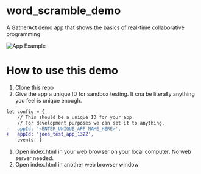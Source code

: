 # word_scramble_demo
A GatherAct demo app that shows the basics of real-time collaborative programming

![App Example](https://raw.githubusercontent.com/gatheract/word_scramble_demo/master/screenshot.gif)

# How to use this demo
1. Clone this repo
1. Give the app a unique ID for sandbox testing. It cna be literally anything you feel is unique enough.
```diff
let config = {
    // This should be a unique ID for your app.
    // For development purposes we can set it to anything.
-   appId: '<ENTER_UNIQUE_APP_NAME_HERE>',
+   appId: 'joes_test_app_1322',
    events: {
```
1. Open index.html in your web browser on your local computer. No web server needed.
1. Open index.html in another web browser window